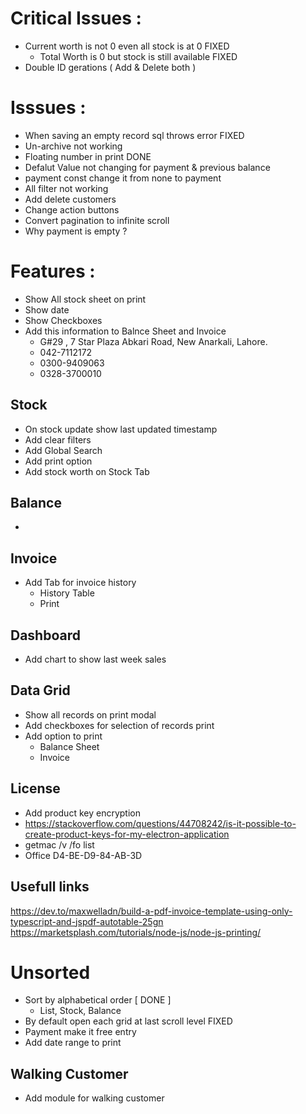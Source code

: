 # Critical Issues :

- Current worth is not 0 even all stock is at 0 FIXED
  - Total Worth is 0 but stock is still available FIXED
- Double ID gerations ( Add & Delete both )

# Isssues :

- When saving an empty record sql throws error FIXED
- Un-archive not working
- Floating number in print DONE
- Defalut Value not changing for payment & previous balance
- payment const change it from none to payment
- All filter not working
- Add delete customers
- Change action buttons
- Convert pagination to infinite scroll
- Why payment is empty ?

# Features :

- Show All stock sheet on print
- Show date
- Show Checkboxes
- Add this information to Balnce Sheet and Invoice
  - G#29 , 7 Star Plaza Abkari Road, New Anarkali, Lahore.
  - 042-7112172
  - 0300-9409063
  - 0328-3700010

## Stock

- On stock update show last updated timestamp
- Add clear filters
- Add Global Search
- Add print option
- Add stock worth on Stock Tab

## Balance

-

## Invoice

- Add Tab for invoice history
  - History Table
  - Print

## Dashboard

- Add chart to show last week sales

## Data Grid

- Show all records on print modal
- Add checkboxes for selection of records print
- Add option to print
  - Balance Sheet
  - Invoice

## License

- Add product key encryption
- https://stackoverflow.com/questions/44708242/is-it-possible-to-create-product-keys-for-my-electron-application
- getmac /v /fo list
- Office D4-BE-D9-84-AB-3D

## Usefull links

https://dev.to/maxwelladn/build-a-pdf-invoice-template-using-only-typescript-and-jspdf-autotable-25gn
https://marketsplash.com/tutorials/node-js/node-js-printing/

# Unsorted

- Sort by alphabetical order [ DONE ]
  - List, Stock, Balance
- By default open each grid at last scroll level FIXED
- Payment make it free entry
- Add date range to print

## Walking Customer

- Add module for walking customer
